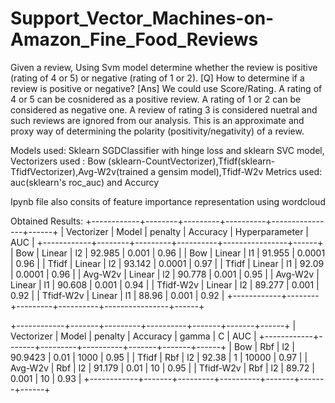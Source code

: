 # Support_Vector_Machines-on-Amazon_Fine_Food_Reviews
Given a review, Using Svm model determine whether the review is positive (rating of 4 or 5) or negative (rating of 1 or 2). [Q] How to determine if a review is positive or negative? 
[Ans] We could use Score/Rating. A rating of 4 or 5 can be cosnidered as a positive review. A rating of 1 or 2 can be considered as negative one. A review of rating 3 is considered nuetral and such reviews are ignored from our analysis. This is an approximate and proxy way of determining the polarity (positivity/negativity) of a review.

Models used: Sklearn SGDClassifier with hinge loss and sklearn SVC model, Vectorizers used : Bow (sklearn-CountVectorizer),Tfidf(sklearn-TfidfVectorizer),Avg-W2v(trained a gensim model),Tfidf-W2v Metrics used: auc(sklearn's roc_auc) and Accurcy

Ipynb file also consits of feature importance representation using wordcloud

Obtained Results:
+------------+--------+---------+----------+----------------+------+
| Vectorizer | Model  | penalty | Accuracy | Hyperparameter | AUC  |
+------------+--------+---------+----------+----------------+------+
|    Bow     | Linear |    l2   |  92.985  |     0.001      | 0.96 |
|    Bow     | Linear |    l1   |  91.955  |     0.0001     | 0.96 |
|   Tfidf    | Linear |    l2   |  93.142  |     0.0001     | 0.97 |
|   Tfidf    | Linear |    l1   |  92.09   |     0.0001     | 0.96 |
|  Avg-W2v   | Linear |    l2   |  90.778  |     0.001      | 0.95 |
|  Avg-W2v   | Linear |    l1   |  90.608  |     0.001      | 0.94 |
| Tfidf-W2v  | Linear |    l2   |  89.277  |     0.001      | 0.92 |
| Tfidf-W2v  | Linear |    l1   |  88.96   |     0.001      | 0.92 |
+------------+--------+---------+----------+----------------+------+

+------------+-------+---------+----------+-------+-------+------+
| Vectorizer | Model | penalty | Accuracy | gamma |   C   | AUC  |
+------------+-------+---------+----------+-------+-------+------+
|    Bow     |  Rbf  |    l2   | 90.9423  |  0.01 |  1000 | 0.95 |
|   Tfidf    |  Rbf  |    l2   |  92.38   |   1   | 10000 | 0.97 |
|  Avg-W2v   |  Rbf  |    l2   |  91.179  |  0.01 |   10  | 0.95 |
| Tfidf-W2v  |  Rbf  |    l2   |  89.72   | 0.001 |   10  | 0.93 |
+------------+-------+---------+----------+-------+-------+------+
